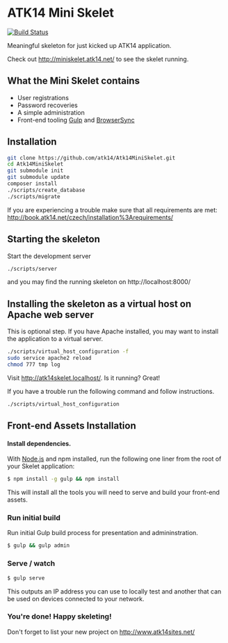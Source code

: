 ATK14 Mini Skelet
=================

[![Build Status](https://travis-ci.org/atk14/Atk14MiniSkelet.svg?branch=develop)](https://travis-ci.com/atk14/Atk14MiniSkelet)

Meaningful skeleton for just kicked up ATK14 application.

Check out <http://miniskelet.atk14.net/> to see the skelet running.

What the Mini Skelet contains
-----------------------------

* User registrations
* Password recoveries
* A simple administration
* Front-end tooling [Gulp](https://github.com/gulpjs/gulp) and [BrowserSync](https://github.com/BrowserSync/browser-sync)

Installation
------------

```bash
git clone https://github.com/atk14/Atk14MiniSkelet.git
cd Atk14MiniSkelet
git submodule init
git submodule update
composer install
./scripts/create_database
./scripts/migrate
```
If you are experiencing a trouble make sure that all requirements are met: <http://book.atk14.net/czech/installation%3Arequirements/>

Starting the skeleton
---------------------

Start the development server

```bash
./scripts/server
```

and you may find the running skeleton on http://localhost:8000/

Installing the skeleton as a virtual host on Apache web server
--------------------------------------------------------------

This is optional step. If you have Apache installed, you may want to install the application to a virtual server.

```bash
./scripts/virtual_host_configuration -f
sudo service apache2 reload
chmod 777 tmp log
```

Visit <http://atk14skelet.localhost/>. Is it running? Great!

If you have a trouble run the following command and follow instructions.

```bash
./scripts/virtual_host_configuration
```

Front-end Assets Installation
-----------------------------
#### Install dependencies.
With [Node.js](http://nodejs.org) and npm installed, run the following one liner from the root of your Skelet application:
```bash
$ npm install -g gulp && npm install
```

This will install all the tools you will need to serve and build your front-end assets.

### Run initial build
Run initial Gulp build process for presentation and admininstration.
```bash
$ gulp && gulp admin
```

### Serve / watch
```bash
$ gulp serve
```

This outputs an IP address you can use to locally test and another that can be used on devices connected to your network.

### You're done! Happy skeleting!

Don't forget to list your new project on http://www.atk14sites.net/

[//]: # ( vim: set ts=2 et: )
